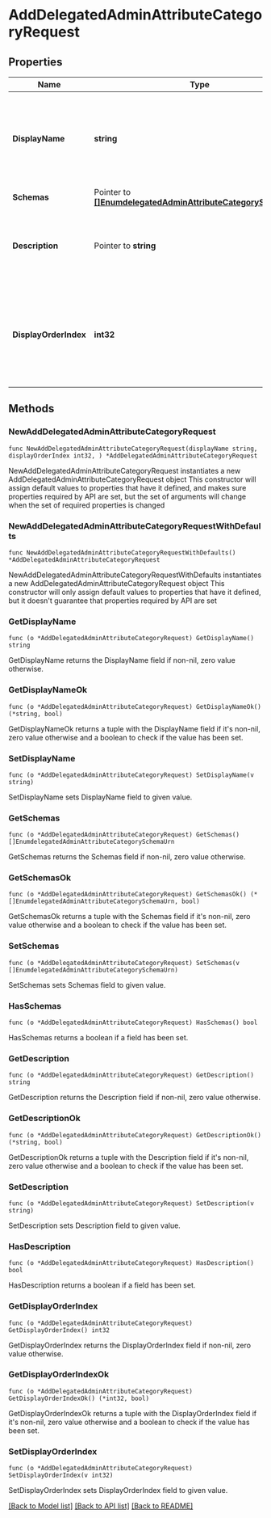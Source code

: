 # AddDelegatedAdminAttributeCategoryRequest

## Properties

Name | Type | Description | Notes
------------ | ------------- | ------------- | -------------
**DisplayName** | **string** | A human readable display name for this Delegated Admin Attribute Category. | 
**Schemas** | Pointer to [**[]EnumdelegatedAdminAttributeCategorySchemaUrn**](EnumdelegatedAdminAttributeCategorySchemaUrn.md) |  | [optional] 
**Description** | Pointer to **string** | A description for this Delegated Admin Attribute Category | [optional] 
**DisplayOrderIndex** | **int32** | Delegated Admin Attribute Categories are ordered for display based on this index from least to greatest. | 

## Methods

### NewAddDelegatedAdminAttributeCategoryRequest

`func NewAddDelegatedAdminAttributeCategoryRequest(displayName string, displayOrderIndex int32, ) *AddDelegatedAdminAttributeCategoryRequest`

NewAddDelegatedAdminAttributeCategoryRequest instantiates a new AddDelegatedAdminAttributeCategoryRequest object
This constructor will assign default values to properties that have it defined,
and makes sure properties required by API are set, but the set of arguments
will change when the set of required properties is changed

### NewAddDelegatedAdminAttributeCategoryRequestWithDefaults

`func NewAddDelegatedAdminAttributeCategoryRequestWithDefaults() *AddDelegatedAdminAttributeCategoryRequest`

NewAddDelegatedAdminAttributeCategoryRequestWithDefaults instantiates a new AddDelegatedAdminAttributeCategoryRequest object
This constructor will only assign default values to properties that have it defined,
but it doesn't guarantee that properties required by API are set

### GetDisplayName

`func (o *AddDelegatedAdminAttributeCategoryRequest) GetDisplayName() string`

GetDisplayName returns the DisplayName field if non-nil, zero value otherwise.

### GetDisplayNameOk

`func (o *AddDelegatedAdminAttributeCategoryRequest) GetDisplayNameOk() (*string, bool)`

GetDisplayNameOk returns a tuple with the DisplayName field if it's non-nil, zero value otherwise
and a boolean to check if the value has been set.

### SetDisplayName

`func (o *AddDelegatedAdminAttributeCategoryRequest) SetDisplayName(v string)`

SetDisplayName sets DisplayName field to given value.


### GetSchemas

`func (o *AddDelegatedAdminAttributeCategoryRequest) GetSchemas() []EnumdelegatedAdminAttributeCategorySchemaUrn`

GetSchemas returns the Schemas field if non-nil, zero value otherwise.

### GetSchemasOk

`func (o *AddDelegatedAdminAttributeCategoryRequest) GetSchemasOk() (*[]EnumdelegatedAdminAttributeCategorySchemaUrn, bool)`

GetSchemasOk returns a tuple with the Schemas field if it's non-nil, zero value otherwise
and a boolean to check if the value has been set.

### SetSchemas

`func (o *AddDelegatedAdminAttributeCategoryRequest) SetSchemas(v []EnumdelegatedAdminAttributeCategorySchemaUrn)`

SetSchemas sets Schemas field to given value.

### HasSchemas

`func (o *AddDelegatedAdminAttributeCategoryRequest) HasSchemas() bool`

HasSchemas returns a boolean if a field has been set.

### GetDescription

`func (o *AddDelegatedAdminAttributeCategoryRequest) GetDescription() string`

GetDescription returns the Description field if non-nil, zero value otherwise.

### GetDescriptionOk

`func (o *AddDelegatedAdminAttributeCategoryRequest) GetDescriptionOk() (*string, bool)`

GetDescriptionOk returns a tuple with the Description field if it's non-nil, zero value otherwise
and a boolean to check if the value has been set.

### SetDescription

`func (o *AddDelegatedAdminAttributeCategoryRequest) SetDescription(v string)`

SetDescription sets Description field to given value.

### HasDescription

`func (o *AddDelegatedAdminAttributeCategoryRequest) HasDescription() bool`

HasDescription returns a boolean if a field has been set.

### GetDisplayOrderIndex

`func (o *AddDelegatedAdminAttributeCategoryRequest) GetDisplayOrderIndex() int32`

GetDisplayOrderIndex returns the DisplayOrderIndex field if non-nil, zero value otherwise.

### GetDisplayOrderIndexOk

`func (o *AddDelegatedAdminAttributeCategoryRequest) GetDisplayOrderIndexOk() (*int32, bool)`

GetDisplayOrderIndexOk returns a tuple with the DisplayOrderIndex field if it's non-nil, zero value otherwise
and a boolean to check if the value has been set.

### SetDisplayOrderIndex

`func (o *AddDelegatedAdminAttributeCategoryRequest) SetDisplayOrderIndex(v int32)`

SetDisplayOrderIndex sets DisplayOrderIndex field to given value.



[[Back to Model list]](../README.md#documentation-for-models) [[Back to API list]](../README.md#documentation-for-api-endpoints) [[Back to README]](../README.md)


